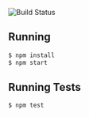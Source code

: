 ![Build Status](https://travis-ci.org/thiagopnts/best-pic-winners.svg?branch=master)

## Running

```bash
$ npm install
$ npm start
```

## Running Tests

```bash
$ npm test
```
